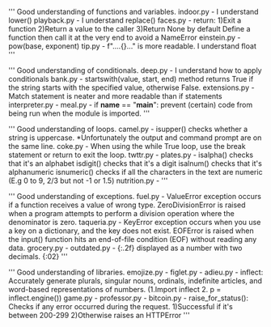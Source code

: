 '''
Good understanding of functions and variables.
indoor.py - I understand lower()
playback.py - I understand replace()
faces.py - return: 1)Exit a function 2)Return a value to the caller 3)Return None by default
           Define a function then call it at the very end to avoid a NameError
einstein.py - pow(base, exponent)
tip.py - f"....{}..." is more readable. I understand float
'''

'''
Good understanding of conditionals.
deep.py - I understand how to apply conditionals
bank.py - startswith(value, start, end) method returns True if the string starts with the specified value, otherwise False.
extensions.py - Match statement is neater and more readable than if statements
interpreter.py - 
meal.py - if __name__ == "__main__":  prevent (certain) code from being run when the module is imported.
'''

'''
Good understanding of loops.
camel.py - isupper() checks whether a string is uppercase. *Unfortunately the output and command prompt are on the same line.
coke.py - When using the while True loop, use the break statement or return to exit the loop.
twttr.py - 
plates.py - isalpha() checks that it's an alphabet
            isdigit() checks that it's a digit
            isalnum() checks that it's alphanumeric
            isnumeric() checks if all the characters in the text are numeric (E.g 0 to 9, 2/3 but not -1 or 1.5)
nutrition.py - 
'''

'''
Good understanding of exceptions.
fuel.py - ValueError exception occurs if a function receives a value of wrong type.
          ZeroDivisionError is raised when a program attempts to perform a division operation where the denominator is zero.
taqueria.py - KeyError exception occurs when you use a key on a dictionary, and the key does not exist.
              EOFError is raised when the input() function hits an end-of-file condition (EOF) without reading any data.
grocery.py - 
outdated.py - {:.2f} displayed as a number with two decimals. {:02}
'''

'''
Good understanding of libraries.
emojize.py - 
figlet.py - 
adieu.py - inflect: Accurately generate plurals, singular nouns, ordinals, indefinite articles, and word-based representations of numbers. (1.Import inflect 2. p = inflect.engine())
game.py - 
professor.py - 
bitcoin.py - raise_for_status(): Checks if any error occurred during the request. 1)Successful if it's between 200-299 2)Otherwise raises an HTTPError
'''
